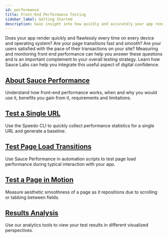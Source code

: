 ```yaml
---
id: performance
title: Front-End Performance Testing
sidebar_label: Getting Started
description: Gain insight into how quickly and accurately your app renders, which directly affects your users' perception of quality.
---
```

Does your app render quickly and flawlessly every time on every device and operating system? Are your page transitions fast and smooth? Are your users satisfied with the pace of their transactions on your site? Measuring and monitoring front end performance can help you answer these questions and is an important complement to your overall testing strategy. Learn how Sauce Labs can help you integrate this useful aspect of digital confidence.

<div>
  <div className="box boxwidetop card">
    <div className="container">
    <a href="/performance/about"><h2>About Sauce Performance</h2></a>
    <p>Understand how front-end performance works, when and why you would use it, benefits you gain from it, requirements and limitations.</p>
    </div>
  </div>
</div>
<div className="box-wrapper" markdown="1">
  <div className="box box1 card">
    <div className="container">
    <a href="/performance/one-page"><h2>Test a Single URL</h2></a>
    <p>Use the Speedo CLI to quickly collect performance statistics for a single URL and generate a baseline.</p>
    </div>
  </div>
  <div className="box box2 card">
    <div className="container">
    <a href="/performance/transitions"><h2>Test Page Load Transitions</h2></a>
    <p>Use Sauce Performance in automation scripts to test page load performance during typical interaction with your app.</p>
    </div>
  </div>
  <div className="box box3 card">
    <div className="container">
    <a href="/performance/motion"><h2>Test a Page in Motion</h2></a>
    <p>Measure aesthetic smoothness of a page as it repositions due to scrolling or tabbing between fields.</p>
    </div>
  </div>
  <div className="box box4 card">
    <div className="container">
    <a href="/performance/analyze"><h2>Results Analysis</h2></a>
    <p>Use our analytics tools to view your test results in different visualized perspectives.</p>
    </div>
  </div>
</div>
